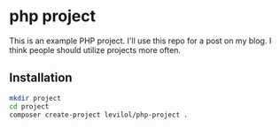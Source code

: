 # php project

This is an example PHP project. I'll use this repo for a post on my
blog. I think people should utilize projects more often.

## Installation

``` bash
mkdir project
cd project
composer create-project levilol/php-project .
```
